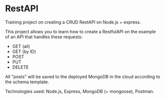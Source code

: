 # RestAPI
Training project on creating a CRUD RestAPI on Node.js + express.

This project allows you to learn how to create a RestfulAPI on the example of an API that handles these requests:
+ GET (all)
+ GET (by ID)
+ POST
+ PUT
+ DELETE

All "posts" will be saved to the deployed MongoDB in the cloud according to the schema template.

Technologies used: Node.js, Express, MongoDB (+ mongoose), Postman.
